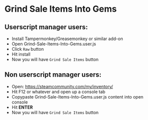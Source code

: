 # Grind Sale Items Into Gems

## Userscript manager users:
* Install Tampermonkey/Greasemonkey or similar add-on
* Open Grind-Sale-Items-Into-Gems.user.js
* Click `Raw` button
* Hit install
* Now you will have `Grind Sale Items` button

## Non userscript manager users:
* Open: https://steamcommunity.com/my/inventory/
* Hit F12 or whatever and open up a console tab
* Copypaste Grind-Sale-Items-Into-Gems.user.js content into open console
* Hit **ENTER**
* Now you will have `Grind Sale Items` button
